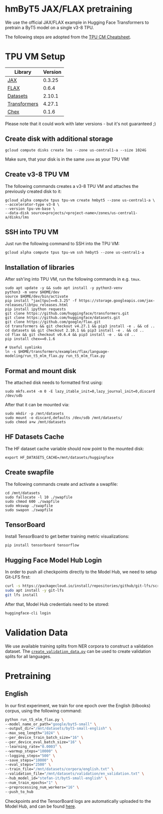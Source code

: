 # hmByT5 JAX/FLAX pretraining

We use the official JAX/FLAX example in Hugging Face Transformers to pretrain a ByT5 model on a single v3-8 TPU.

The following steps are adopted from the [TPU CM Cheatsheet](https://gist.github.com/stefan-it/0a61c0625cc1f37425e9233f95332630).

# TPU VM Setup

| Library                                                     | Version |
|-------------------------------------------------------------|---------|
| [JAX](https://github.com/google/jax)                        | 0.3.25  |
| [FLAX](https://github.com/google/flax)                      | 0.6.4   | 
| [Datasets](https://github.com/huggingface/datasets)         | 2.10.1  |
| [Transformers](https://github.com/huggingface/transformers) | 4.27.1  |
| [Chex](https://github.com/deepmind/chex)                    | 0.1.6   |

Please note that it could work with later versions - but it's not guaranteed ;)

## Create disk with additional storage

```
gcloud compute disks create lms --zone us-central1-a --size 1024G
```

Make sure, that your disk is in the same `zone` as your TPU VM!

## Create v3-8 TPU VM

The following commands creates a v3-8 TPU VM and attaches the previously created disk to it:

```
gcloud alpha compute tpus tpu-vm create hmbyt5 --zone us-central1-a \
--accelerator-type v3-8 \
--version tpu-vm-base \
--data-disk source=projects/<project-name>/zones/us-central1-a/disks/lms
```

## SSH into TPU VM

Just run the following command to SSH into the TPU VM:

```
gcloud alpha compute tpus tpu-vm ssh hmbyt5 --zone us-central1-a 
```

## Installation of libraries

After ssh'ing into TPU VM, run the following commands in e.g. `tmux`.

```
sudo apt update -y && sudo apt install -y python3-venv
python3 -m venv $HOME/dev
source $HOME/dev/bin/activate
pip install "jax[tpu]==0.3.25" -f https://storage.googleapis.com/jax-releases/libtpu_releases.html
pip install ipython requests
git clone https://github.com/huggingface/transformers.git
git clone https://github.com/huggingface/datasets.git
git clone https://github.com/google/flax.git
cd transformers && git checkout v4.27.1 && pip3 install -e . && cd ..
cd datasets && git checkout 2.10.1 && pip3 install -e . && cd ..
cd flax && git checkout v0.6.4 && pip3 install -e . && cd ..
pip install chex==0.1.6

# Useful symlinks
ln -s $HOME/transformers/examples/flax/language-modeling/run_t5_mlm_flax.py run_t5_mlm_flax.py
```

## Format and mount disk

The attached disk needs to formatted first using:

```
sudo mkfs.ext4 -m 0 -E lazy_itable_init=0,lazy_journal_init=0,discard /dev/sdb
```

After that it can be mounted via:

```
sudo mkdir -p /mnt/datasets
sudo mount -o discard,defaults /dev/sdb /mnt/datasets/
sudo chmod a+w /mnt/datasets
```

## HF Datasets Cache

The HF dataset cache variable should now point to the mounted disk:

```
export HF_DATASETS_CACHE=/mnt/datasets/huggingface
```

## Create swapfile

The following commands create and activate a swapfile:

```
cd /mnt/datasets
sudo fallocate -l 10 ./swapfile
sudo chmod 600 ./swapfile
sudo mkswap ./swapfile
sudo swapon ./swapfile
```

## TensorBoard

Install TensorBoard to get better training metric visualizations:

```
pip install tensorboard tensorflow
```

## Hugging Face Model Hub Login

In order to push all checkpoints directly to the Model Hub, we need to setup Git-LFS first:

```bash
curl -s https://packagecloud.io/install/repositories/github/git-lfs/script.deb.sh | sudo bash
sudo apt install -y git-lfs
git lfs install
```

After that, Model Hub credentials need to be stored:

```bash
huggingface-cli login
```

# Validation Data

We use available training splits from NER corpora to construct a validation dataset.
The [`create_validation_data.py`](create_validation_data.py) can be used to create validation splits for all languages.

# Pretraining

## English

In our first experiment, we train for one epoch over the English (blbooks) corpus, using the following command:

```bash
python run_t5_mlm_flax.py \
--model_name_or_path="google/byt5-small" \
--output_dir="/mnt/datasets/byt5-small-english" \
--max_seq_length="1024" \
--per_device_train_batch_size="16" \
--per_device_eval_batch_size="16" \
--learning_rate="0.0003" \
--warmup_steps="10000" \
--logging_steps="500" \
--save_steps="10000" \
--eval_steps="2500" \
--train_file="/mnt/datasets/corpora/english.txt" \
--validation_file="/mnt/datasets/validation/en_validation.txt" \
--hub_model_id="stefan-it/byt5-small-english" \
--num_train_epochs="1" \
--preprocessing_num_workers="16" \
--push_to_hub
```

Checkpoints and the TensorBoard logs are automatically uploaded to the Model Hub, and can be found
[here](https://huggingface.co/stefan-it/byt5-small-english).
